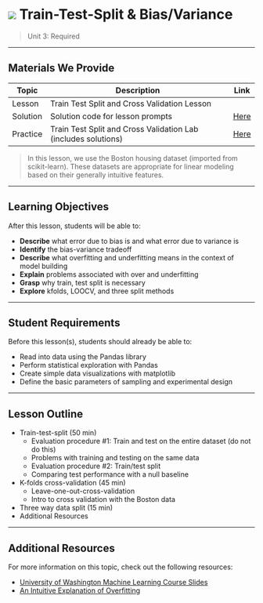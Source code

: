 # ![](https://ga-dash.s3.amazonaws.com/production/assets/logo-9f88ae6c9c3871690e33280fcf557f33.png) Train-Test-Split & Bias/Variance

> Unit 3: Required

---

## Materials We Provide

| Topic | Description | Link |
| --- | --- | --- |
| Lesson  | Train Test Split and Cross Validation Lesson | |
| Solution  | Solution code for lesson prompts | [Here](./solution-code/bias-and-variance-solution.ipynb) |
| Practice  | Train Test Split and Cross Validation Lab (includes solutions) | [Here](./practice/)

> In this lesson, we use the Boston housing dataset (imported from scikit-learn). These datasets are appropriate for linear modeling based on their generally intuitive features.

---

## Learning Objectives

After this lesson, students will be able to:
- **Describe** what error due to bias is and what error due to variance is
- **Identify** the bias-variance tradeoff
- **Describe** what overfitting and underfitting means in the context of model building
- **Explain** problems associated with over and underfitting
- **Grasp** why train, test split is necessary
- **Explore** kfolds, LOOCV, and three split methods

---

## Student Requirements

Before this lesson(s), students should already be able to:
- Read into data using the Pandas library
- Perform statistical exploration with Pandas
- Create simple data visualizations with matplotlib
- Define the basic parameters of sampling and experimental design

---

## Lesson Outline

- Train-test-split (50 min)
  - Evaluation procedure #1: Train and test on the entire dataset (do not do this)
  - Problems with training and testing on the same data
  - Evaluation procedure #2: Train/test split
  - Comparing test performance with a null baseline
- K-folds cross-validation (45 min)
  - Leave-one-out-cross-validation
  - Intro to cross validation with the Boston data
- Three way data split (15 min)
- Additional Resources

---


## Additional Resources

For more information on this topic, check out the following resources:

- [University of Washington Machine Learning Course Slides](https://courses.cs.washington.edu/courses/cse546/12wi/slides/)
- [An Intuitive Explanation of Overfitting](https://www.quora.com/What-is-an-intuitive-explanation-of-overfitting/answer/Jessica-Su)
